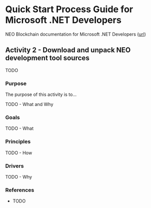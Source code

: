 # Quick Start Process Guide for Microsoft .NET Developers

NEO Blockchain documentation for Microsoft .NET Developers ([url](https://github.com/mwherman2000/neo-windocs/tree/master/windocs/quickstart-csharp))

## Activity 2 - Download and unpack NEO development tool sources

TODO

### Purpose

The purpose of this activity is to...

TODO - What and Why

### Goals

TODO - What

### Principles

TODO - How

### Drivers

TODO - Why

### References

* TODO
